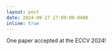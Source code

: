 ```yaml
---
layout: post
date: 2024-08-27 17:09:00-0400
inline: true
---
```

One paper accepted at the ECCV 2024!